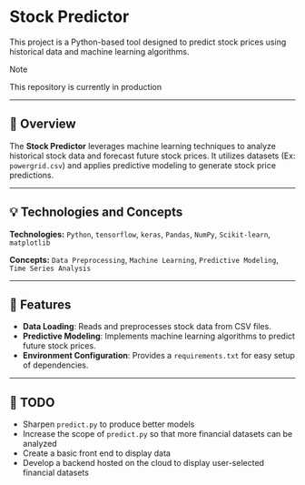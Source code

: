 # Stock Predictor

This project is a Python-based tool designed to predict stock prices using historical data and machine learning algorithms.
> [!NOTE]  
> This repository is currently in production

---

## 📌 Overview

The **Stock Predictor** leverages machine learning techniques to analyze historical stock data and forecast future stock prices. It utilizes datasets (Ex: `powergrid.csv`) and applies predictive modeling to generate stock price predictions.

---

## 💡 Technologies and Concepts

**Technologies:** `Python`, `tensorflow`, `keras`, `Pandas`, `NumPy`, `Scikit-learn`, `matplotlib`

**Concepts:** `Data Preprocessing`, `Machine Learning`, `Predictive Modeling`, `Time Series Analysis`

---

## 🚀 Features

- **Data Loading**: Reads and preprocesses stock data from CSV files.
- **Predictive Modeling**: Implements machine learning algorithms to predict future stock prices.
- **Environment Configuration**: Provides a `requirements.txt` for easy setup of dependencies.

---

## 📝 TODO
- Sharpen `predict.py` to produce better models
- Increase the scope of `predict.py` so that more financial datasets can be analyzed
- Create a basic front end to display data
- Develop a backend hosted on the cloud to display user-selected financial datasets
